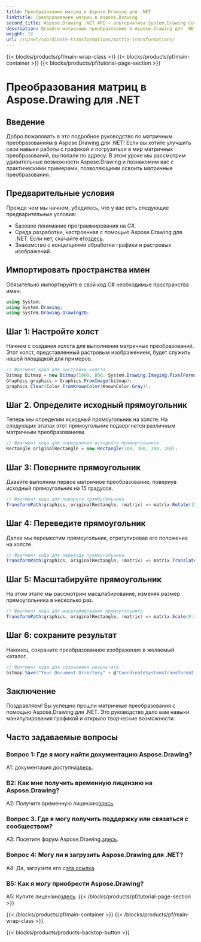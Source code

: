```yaml
---
title: Преобразования матриц в Aspose.Drawing для .NET
linktitle: Преобразования матриц в Aspose.Drawing
second_title: Aspose.Drawing .NET API — альтернатива System.Drawing.Common
description: Освойте матричные преобразования в Aspose.Drawing для .NET с помощью этого пошагового руководства.
weight: 12
url: /ru/net/coordinate-transformations/matrix-transformations/
---
```


{{< blocks/products/pf/main-wrap-class >}}
{{< blocks/products/pf/main-container >}}
{{< blocks/products/pf/tutorial-page-section >}}

# Преобразования матриц в Aspose.Drawing для .NET

## Введение

Добро пожаловать в это подробное руководство по матричным преобразованиям в Aspose.Drawing для .NET! Если вы хотите улучшить свои навыки работы с графикой и погрузиться в мир матричных преобразований, вы попали по адресу. В этом уроке мы рассмотрим удивительные возможности Aspose.Drawing и познакомим вас с практическими примерами, позволяющими освоить матричные преобразования.

## Предварительные условия

Прежде чем мы начнем, убедитесь, что у вас есть следующие предварительные условия:

- Базовое понимание программирования на C#.
-  Среда разработки, настроенная с помощью Aspose.Drawing для .NET. Если нет, скачайте его[здесь](https://releases.aspose.com/drawing/net/).
- Знакомство с концепциями обработки графики и растровых изображений.

## Импортировать пространства имен

Обязательно импортируйте в свой код C# необходимые пространства имен:

```csharp
using System;
using System.Drawing;
using System.Drawing.Drawing2D;
```

## Шаг 1: Настройте холст

Начнем с создания холста для выполнения матричных преобразований. Этот холст, представленный растровым изображением, будет служить нашей площадкой для примеров.

```csharp
// Фрагмент кода для настройки холста
Bitmap bitmap = new Bitmap(1000, 800, System.Drawing.Imaging.PixelFormat.Format32bppPArgb);
Graphics graphics = Graphics.FromImage(bitmap);
graphics.Clear(Color.FromKnownColor(KnownColor.Gray));
```

## Шаг 2. Определите исходный прямоугольник

Теперь мы определим исходный прямоугольник на холсте. На следующих этапах этот прямоугольник подвергнется различным матричным преобразованиям.

```csharp
// Фрагмент кода для определения исходного прямоугольника
Rectangle originalRectangle = new Rectangle(300, 300, 300, 200);
```

## Шаг 3: Поверните прямоугольник

Давайте выполним первое матричное преобразование, повернув исходный прямоугольник на 15 градусов.

```csharp
// Фрагмент кода для поворота прямоугольника
TransformPath(graphics, originalRectangle, (matrix) => matrix.Rotate(15.0f));
```

## Шаг 4: Переведите прямоугольник

Далее мы переместим прямоугольник, отрегулировав его положение на холсте.

```csharp
// Фрагмент кода для перевода прямоугольника
TransformPath(graphics, originalRectangle, (matrix) => matrix.Translate(-250, -250));
```

## Шаг 5: Масштабируйте прямоугольник

На этом этапе мы рассмотрим масштабирование, изменяя размер прямоугольника в несколько раз.

```csharp
// Фрагмент кода для масштабирования прямоугольника
TransformPath(graphics, originalRectangle, (matrix) => matrix.Scale(0.3f, 0.3f));
```

## Шаг 6: сохраните результат

Наконец, сохраните преобразованное изображение в желаемый каталог.

```csharp
// Фрагмент кода для сохранения результата
bitmap.Save("Your Document Directory" + @"CoordinateSystemsTransformations\MatrixTransformations_out.png");
```

## Заключение

Поздравляем! Вы успешно прошли матричные преобразования с помощью Aspose.Drawing для .NET. Это руководство дало вам навыки манипулирования графикой и открыло творческие возможности.

## Часто задаваемые вопросы

### Вопрос 1: Где я могу найти документацию Aspose.Drawing?

 A1: документация доступна[здесь](https://reference.aspose.com/drawing/net/).

### В2: Как мне получить временную лицензию на Aspose.Drawing?

 A2: Получите временную лицензию[здесь](https://purchase.aspose.com/temporary-license/).

### Вопрос 3. Где я могу получить поддержку или связаться с сообществом?

 A3: Посетите форум Aspose.Drawing.[здесь](https://forum.aspose.com/c/diagram/17).

### Вопрос 4: Могу ли я загрузить Aspose.Drawing для .NET?

 A4: Да, загрузите его с[эта ссылка](https://releases.aspose.com/drawing/net/).

### В5: Как я могу приобрести Aspose.Drawing?

 A5: Купите лицензию[здесь](https://purchase.aspose.com/buy).
{{< /blocks/products/pf/tutorial-page-section >}}

{{< /blocks/products/pf/main-container >}}
{{< /blocks/products/pf/main-wrap-class >}}

{{< blocks/products/products-backtop-button >}}
